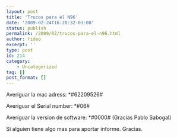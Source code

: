 ```yaml
---
layout: post
title: 'Trucos para el N96'
date: '2009-02-24T16:20:32-03:00'
status: publish
permalink: /2009/02/trucos-para-el-n96.html
author: fideo
excerpt: ''
type: post
id: 214
category:
    - Uncategorized
tag: []
post_format: []
---
```

Averiguar la mac adress: <span class="postbody">\*#62209526# </span>

<span class="postbody">Averiguar el Serial number: \*#06#</span>

<span class="postbody">Averiguar la version de software: </span>\*#0000# (Gracias Pablo <span>Sabogal)</span>

Si alguien tiene algo mas para aportar informe. Gracias.
